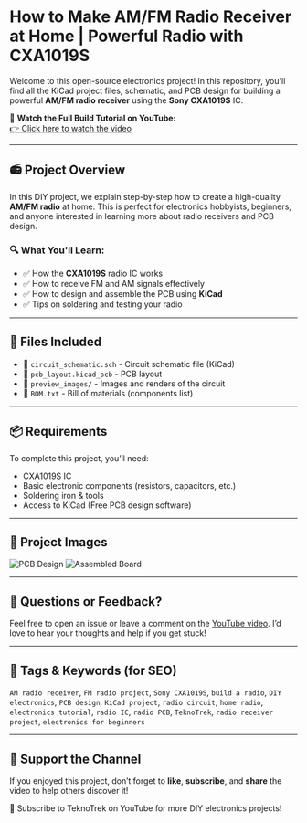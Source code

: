 # How to Make AM/FM Radio Receiver at Home | Powerful Radio with CXA1019S

Welcome to this open-source electronics project! In this repository, you'll find all the KiCad project files, schematic, and PCB design for building a powerful **AM/FM radio receiver** using the **Sony CXA1019S** IC.

🎥 **Watch the Full Build Tutorial on YouTube:**  
[👉 Click here to watch the video](https://youtu.be/TuUUNz7IGRk)

---

## 📻 Project Overview

In this DIY project, we explain step-by-step how to create a high-quality **AM/FM radio** at home. This is perfect for electronics hobbyists, beginners, and anyone interested in learning more about radio receivers and PCB design.

### 🔍 What You'll Learn:
- ✅ How the **CXA1019S** radio IC works
- ✅ How to receive FM and AM signals effectively
- ✅ How to design and assemble the PCB using **KiCad**
- ✅ Tips on soldering and testing your radio

---

## 📁 Files Included
- 📐 `circuit_schematic.sch` - Circuit schematic file (KiCad)
- 🧩 `pcb_layout.kicad_pcb` - PCB layout
- 📸 `preview_images/` - Images and renders of the circuit
- 📄 `BOM.txt` - Bill of materials (components list)

---

## 📦 Requirements
To complete this project, you’ll need:
- CXA1019S IC
- Basic electronic components (resistors, capacitors, etc.)
- Soldering iron & tools
- Access to KiCad (Free PCB design software)

---

## 📸 Project Images

![PCB Design](preview_images/pcb-render.png)
![Assembled Board](preview_images/assembled-board.jpg)

---

## 💬 Questions or Feedback?
Feel free to open an issue or leave a comment on the [YouTube video](https://youtu.be/TuUUNz7IGRk). I’d love to hear your thoughts and help if you get stuck!

---

## 📡 Tags & Keywords (for SEO)
`AM radio receiver`, `FM radio project`, `Sony CXA1019S`, `build a radio`, `DIY electronics`, `PCB design`, `KiCad project`, `radio circuit`, `home radio`, `electronics tutorial`, `radio IC`, `radio PCB`, `TeknoTrek`, `radio receiver project`, `electronics for beginners`

---

## 🙌 Support the Channel
If you enjoyed this project, don’t forget to **like**, **subscribe**, and **share** the video to help others discover it!

🔔 Subscribe to TeknoTrek on YouTube for more DIY electronics projects!


